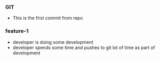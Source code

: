 ### GIT

* This is the first commit from repo


### feature-1
* developer is doing some development
* developer spends some time and pushes to git lot of time as part of development